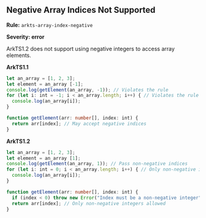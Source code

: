 ## Negative Array Indices Not Supported

**Rule:** `arkts-array-index-negative`

**Severity: error**

ArkTS1.2 does not support using negative integers to access array elements.

**ArkTS1.1**

```typescript
let an_array = [1, 2, 3];
let element = an_array [-1];
console.log(getElement(an_array, -1)); // Violates the rule
for (let i: int = -1; i < an_array.length; i++) { // Violates the rule
  console.log(an_array[i]);
}

function getElement(arr: number[], index: int) {
  return arr[index]; // May accept negative indices
}
```

**ArkTS1.2**

```typescript
let an_array = [1, 2, 3];
let element = an_array [1];
console.log(getElement(an_array, 1)); // Pass non-negative indices
for (let i: int = 0; i < an_array.length; i++) { // Only non-negative indices allowed
  console.log(an_array[i]);
}

function getElement(arr: number[], index: int) {
  if (index < 0) throw new Error("Index must be a non-negative integer");
  return arr[index]; // Only non-negative integers allowed
}
```